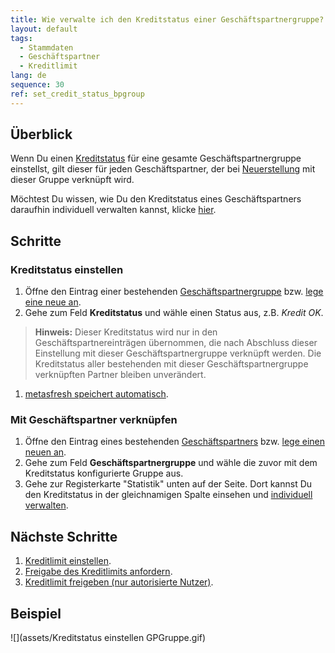 ```yaml
---
title: Wie verwalte ich den Kreditstatus einer Geschäftspartnergruppe?
layout: default
tags:
  - Stammdaten
  - Geschäftspartner
  - Kreditlimit
lang: de
sequence: 30
ref: set_credit_status_bpgroup
---
```


## Überblick
Wenn Du einen [Kreditstatus](Kreditstatusarten) für eine gesamte Geschäftspartnergruppe einstellst, gilt dieser für jeden Geschäftspartner, der bei [Neuerstellung](Neuer_Geschaeftspartner) mit dieser Gruppe verknüpft wird.

Möchtest Du wissen, wie Du den Kreditstatus eines Geschäftspartners daraufhin individuell verwalten kannst, klicke [hier](Kreditstatus_einstellen_GP).

## Schritte

### Kreditstatus einstellen
1. Öffne den Eintrag einer bestehenden [Geschäftspartnergruppe](Menu) bzw. [lege eine neue an](Neue_Geschaeftspartnergruppe).
1. Gehe zum Feld **Kreditstatus** und wähle einen Status aus, z.B. *Kredit OK*.
 >**Hinweis:** Dieser Kreditstatus wird nur in den Geschäftspartnereinträgen übernommen, die nach Abschluss dieser Einstellung mit dieser Geschäftspartnergruppe verknüpft werden. Die Kreditstatus aller bestehenden mit dieser Geschäftspartnergruppe verknüpften Partner bleiben unverändert.

1. [metasfresh speichert automatisch](Speicheranzeige).

### Mit Geschäftspartner verknüpfen
1. Öffne den Eintrag eines bestehenden [Geschäftspartners](Menu) bzw. [lege einen neuen an](Neuer_Geschaeftspartner).
1. Gehe zum Feld **Geschäftspartnergruppe** und wähle die zuvor mit dem Kreditstatus konfigurierte Gruppe aus.
1. Gehe zur Registerkarte "Statistik" unten auf der Seite. Dort kannst Du den Kreditstatus in der gleichnamigen Spalte einsehen und [individuell verwalten](Kreditstatus_einstellen_GP).

## Nächste Schritte
1. [Kreditlimit einstellen](Kreditlimit_einstellen).
1. [Freigabe des Kreditlimits anfordern](Kreditlimit_Freigabe_anfordern).
1. [Kreditlimit freigeben (nur autorisierte Nutzer)](Kreditlimit_Freigabe).

## Beispiel
![](assets/Kreditstatus einstellen GPGruppe.gif)
